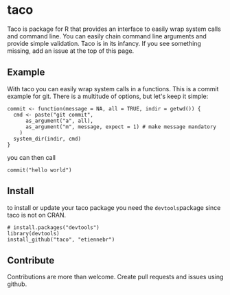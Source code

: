 taco
====

Taco is  package for R that provides an interface to easily wrap system calls 
and command line. You can easily chain command line arguments and provide simple 
validation. Taco is in its infancy. If you see something missing, add an issue 
at the top of this page.

## Example
With taco you can easily wrap system calls in a functions. This is a commit 
example for git. There is a multitude of options, but let's keep it simple:

    commit <- function(message = NA, all = TRUE, indir = getwd()) {
      cmd <- paste("git commit",
          as_argument("a", all), 
          as_argument("m", message, expect = 1) # make message mandatory
        )
      system_dir(indir, cmd)
    }
    
you can then call 

    commit("hello world")
  

## Install
to install or update your taco package you need the `devtools`package since 
taco is not on CRAN.

    # install.packages("devtools")
    library(devtools)
    install_github("taco", "etiennebr")


## Contribute
Contributions are more than welcome. Create pull requests and issues using 
github.
